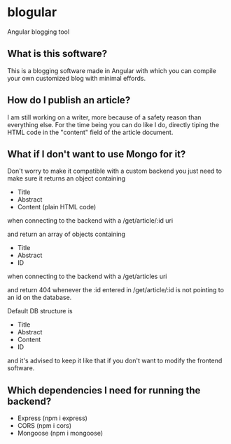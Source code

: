 # blogular
Angular blogging tool

## What is this software?

This is a blogging software made in Angular with which you can compile your own customized blog with minimal effords.

## How do I publish an article?

I am still working on a writer, more because of a safety reason than everything else. For the time being you can do like I do, directly tiping the HTML code in
the "content" field of the article document.

## What if I don't want to use Mongo for it?

Don't worry to make it compatible with a custom backend you just need to make sure it returns an object containing 

 - Title
 - Abstract
 - Content (plain HTML code)

when connecting to the backend with a /get/article/:id uri

and return an array of objects containing

  - Title
  - Abstract
  - ID
  
when connecting to the backend with a /get/articles uri

and return 404 whenever the :id entered in /get/article/:id is not pointing to an id on the database.

Default DB structure is

   - Title
   - Abstract
   - Content
   - ID

and it's advised to keep it like that if you don't want to modify the frontend software.

## Which dependencies I need for running the backend?

   - Express (npm i express)
   - CORS (npm i cors)
   - Mongoose (npm i mongoose)
